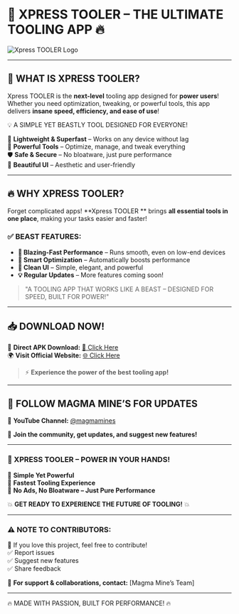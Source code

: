 # 🚀 XPRESS TOOLER  – THE ULTIMATE TOOLING APP 🔥

![Xpress TOOLER Logo](https://i.postimg.cc/DzcrxFYp/Untitled-design-3.png)

---

## 🌟 WHAT IS XPRESS TOOLER?
Xpress TOOLER  is the **next-level** tooling app designed for **power users**! Whether you need optimization, tweaking, or powerful tools, this app delivers **insane speed, efficiency, and ease of use**!

💡 A SIMPLE YET BEASTLY TOOL DESIGNED FOR EVERYONE!

🚀 **Lightweight & Superfast** – Works on any device without lag  
🔧 **Powerful Tools** – Optimize, manage, and tweak everything  
🛡️ **Safe & Secure** – No bloatware, just pure performance  
🎨 **Beautiful UI** – Aesthetic and user-friendly  

---

## 🔥 WHY XPRESS TOOLER?
Forget complicated apps! **Xpress TOOLER ** brings **all essential tools in one place**, making your tasks easier and faster!

### ✅ BEAST FEATURES:
- **🚀 Blazing-Fast Performance** – Runs smooth, even on low-end devices  
- **🔧 Smart Optimization** – Automatically boosts performance  
- **🎨 Clean UI** – Simple, elegant, and powerful  
- **💡 Regular Updates** – More features coming soon!  

> "A TOOLING APP THAT WORKS LIKE A BEAST – DESIGNED FOR SPEED, BUILT FOR POWER!"  

---

## 📥 DOWNLOAD NOW!
📲 **Direct APK Download:** [🔗 Click Here](https://www.mediafire.com/file/ughb8ugshkragdz/Xpress+Tooler.apk/file)  
🌍 **Visit Official Website:** [🌐 Click Here](https://xpresstoolerbeta.tiiny.site/)  

> ⚡ **Experience the power of the best tooling app!**  

---

## 📢 FOLLOW MAGMA MINE’S FOR UPDATES
🎥 **YouTube Channel:** [@magmamines](https://youtube.com/@magmamines?si=14Oees85UWYCZKMw)  

💬 **Join the community, get updates, and suggest new features!**  

---

### 🎯 XPRESS TOOLER – POWER IN YOUR HANDS!
🔹 **Simple Yet Powerful**  
🔹 **Fastest Tooling Experience**  
🔹 **No Ads, No Bloatware – Just Pure Performance**  

💥 **GET READY TO EXPERIENCE THE FUTURE OF TOOLING!** 💥  

---

### ⚠ NOTE TO CONTRIBUTORS:
📌 If you love this project, feel free to contribute!  
✅ Report issues  
✅ Suggest new features  
✅ Share feedback  

📧 **For support & collaborations, contact:** [Magma Mine’s Team]  

---

🔥 MADE WITH PASSION, BUILT FOR PERFORMANCE! 🔥
